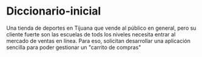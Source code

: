 # Diccionario-inicial
Una tienda de deportes en Tijuana que vende al público en general, pero su cliente fuerte son las escuelas de tods los niveles necesita entrar al mercado de ventas en línea. Para eso, solicitan desarrollar una aplicación sencilla para poder gestionar un "carrito de compras"
